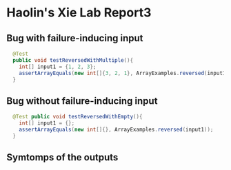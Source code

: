 # **Haolin's Xie Lab Report3**
## Bug with failure-inducing input 
````Java
  @Test
  public void testReversedWithMultiple(){
    int[] input1 = {1, 2, 3};
    assertArrayEquals(new int[]{3, 2, 1}, ArrayExamples.reversed(input1));
  }
````

## Bug without failure-inducing input
````Java
  @Test public void testReversedWithEmpty(){
    int[] input1 = {};
    assertArrayEquals(new int[]{}, ArrayExamples.reversed(input1));
  }
````
## Symtomps of the outputs

